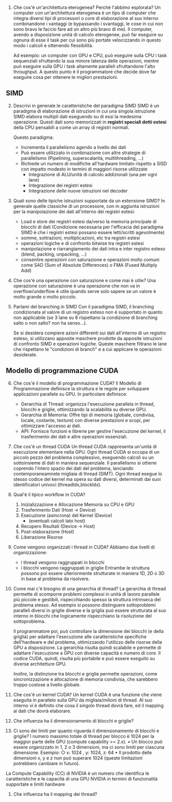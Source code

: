 1. Che cos'è un'architettura eterogenea? Perchè l'abbimo esplorata? 
    Un computer con un'architettura eterogenea è un tipo di computer che integra diversi tipi di processori o core di elaborazione al suo interno combinandone i vantaggi (e bypassando i svantaggi, le cose in cui non sono bravo le faccio fare ad un altro più bravo di me). Il computer, avendo a disposizione unità di calcolo eterogenee, può far eseguire su ognuna di esse il task per cui sono più portate velocizzando in questo modo i calcoli e ottenendo flessibilità. 

    Ad esempio: un computer con GPU e CPU, può eseguire sulla CPU i task sequenziali sfruttando la sua minore latenza delle operazioni, mentre può eseguire sulla GPU i task altamente paralleli sfruttandone l'alto throughput. A questo punto è il programmatore che decide dove far eseguire cosa per ottenere le migliori prestazioni.

## SIMD
2. Descrivi in generale le caratteristiche del paradigma SIMD
    SIMD è un paradigma di elaborazione di istruzioni in cui una singola istruzione SIMD elabora multipli dati eseguendo su di essi la medesima operazione. Questi dati sono memorizzati in __registri speciali detti estesi__ della CPU pensabili a come un array di registri normali.

    Questo paradigma:
    - Incrementa il parallelismo agendo a livello dei dati
    - Può essere utilizzato in combinazione con altre strategie di parallelismo (Pipelining, superscalarità, multithreading, ...)
    - Richiede un numero di modifiche all'hardware limitato rispetto a SISD con impatto modesto in termini di maggiori risorse utilizzate
        - Integrazione di ALU/unità di calcolo addizionali (una per ogni lane)
        - Integrazione dei registri estesi
        - Integrazione delle nuove istruzioni nel decoder

3. Quali sono delle tipiche istruzioni supportate da un estensione SIMD?
    In generale quelle classiche di un processore, con in aggiunta istruzioni per la manipolazione dei dati all'interno dei registri estesi:
    - Load e store dei registri estesi da/verso la memoria principale di blocchi di dati (Condizione necessaria per l'efficacia del paradigma SIMD è che i registri estesi possano essere letti/scritti agevolmente) 
    - somme, sottrazioni, moltiplicazioni, etc tra registri estesi
    - operazioni logiche e di confronto bitwise tra registri estesi
    - manipolazione e riarrangiamento dei dati intra e inter registro esteso (blend, packing, unpacking, ...)
    - consentire operazioni con saturazione e operazioni molto comuni come SAD (Sum of Absolute Differences) o FMA (Fused Multiply Add)

4. Che cos'è una operazione con saturazione e come mai è utile?
    Una operazione con saturazione è una operazione che non va in overflow/underflow è utile quando serve solo sapere se un valore è molto grande o molto piccolo.

5. Parlami del branching in SIMD
    Con il paradigma SIMD, il branching condizionata al valore di un registro esteso non è supportato in quanto non applicabile (se 3 lane su 8 rispettano la condizione di branching salto o non salto? non ha senso...).

    Se si desidera compiere azioni differenti sui dati all'interno di un registro esteso, si utilizzano apposite maschere prodotte da apposite istruzioni di confronto SIMD e operazioni logiche. Queste maschere filtrano le lane che rispettano le "condizioni di branch" e a cui applicare le operazioni desiderate.

## Modello di programmazione CUDA
6. Che cos'è il modello di programmazione CUDA?
    Il Modello di Programmazione definisce la struttura e le regole per sviluppare applicazioni parallele su GPU. In particolare definisce:
    - Gerarchia di Thread: organizza l'esecuzione parallela in thread, blocchi e griglie, ottimizzando la scalabilità su diverse GPU.
    - Gerarchia di Memoria: Offre tipi di memoria (globale, condivisa, locale, costante, texture) con diverse prestazioni e scopi, per ottimizzare l'accesso ai dati.
    - API: Fornisce funzioni e librerie per gestire l'esecuzione del kernel, il trasferimento dei dati e altre operazioni essenziali.

7. Che cos'è un thread CUDA
    Un thread CUDA rappresenta un'unità di esecuzione elementare nella GPU. Ogni thread CUDA si occupa di un piccolo pezzo del problema complessivo, eseguendo calcoli su un sottoinsieme di dati in maniera sequenziale. Il parallelismo si ottiene coprendo l'intero spazio dei dati del problema, lanciando contemporaneamnete migliaia di thread (SIMT). Ogni thread esegue lo stesso codice del kernel ma opera su dati diversi, determinati dai suoi identificatori univoci (threadIdx,blockIdx).

8. Qual'è il tipico workflow in CUDA?
    1. Inizializzazione e Allocazione Memoria su CPU e GPU 
    2. Trasferimento Dati (Host → Device)
    3. Esecuzione (asincrona) del Kernel (Device)
        - (eventuali calcoli lato host)
    4. Recupero Risultati (Device → Host)
    5. Post-elaborazione (Host)
    6. Liberazione Risorse

9. Come vengono organizzati i thread in CUDA?
    Abbiamo due livelli di organizzazione:
    - i thread vengono raggruppati in blocchi
    - i blocchi vengono raggruppati in griglie
    Entrambe le struttura possono poi essere ulteriormente strutturate in maniera 1D, 2D o 3D in base al problema da risolvere.

10. Come mai c'è bisogno di una gerarchia di thread?
    La gerarchia di thread permette di scomporre problemi complessi in unità di lavoro parallele più piccole e gestibili, rispecchiando spesso la struttura intrinseca del problema stesso. Ad esempio si possono distinguere sottoproblemi paralleli diversi in griglie diverse e la griglia può essere strutturata al suo interno in blocchi che logicamente rispecchiano la risoluzione del sottoproblema.
    
    Il programmatore poi, può controllare la dimensione dei blocchi (e della griglia) per adattare l'esecuzione alle caratteristiche specifiche dell'hardware e del problema, ottimizzando l'utilizzo delle risorse della GPU a disposizione. La gerarchia risulta quindi scalabile e permette di adattare l'esecuzione a GPU con diverse capacità e numero di core. Il codice CUDA, quindi, risulta più portabile e può essere eseguito su diverse architetture GPU.

    Inoltre, la distinzione tra blocchi e griglie permette operazioni, come sincronizzazione e allocazione di memoria condivisa, che sarebbero troppo costose a livello globale.

13. Che cos'è un kernel CUDA? 
    Un kernel CUDA è una funzione che viene eseguita in parallelo sulla GPU da migliaia/milioni di thread. Al suo interno vi è definito che cosa il singolo thread dovrà fare, ed il mapping ai dati che dovrà elaborare.

1. Che influenza ha il dimensionamento di blocchi e griglie?

1. Ci sono dei limiti per quanto riguarda il dimensionamento di blocchi e griglie?
l numero massimo totale di thread per blocco è 1024 per la maggior parte delle GPU (compute capability >= 2.x).
• Un blocco può essere organizzato in 1, 2 o 3 dimensioni, ma ci sono limiti per ciascuna dimensione. Esempio:
○ x: 1024 , y: 1024, z: 64
• Il prodotto delle dimensioni x, y e z non può superare 1024 (queste limitazioni potrebbero cambiare in futuro).

La Compute Capability (CC) di NVIDIA è un numero che identifica le caratteristiche e le capacità di una GPU
NVIDIA in termini di funzionalità supportate e limiti hardware

1. Che influenza ha il mapping dei thread?



